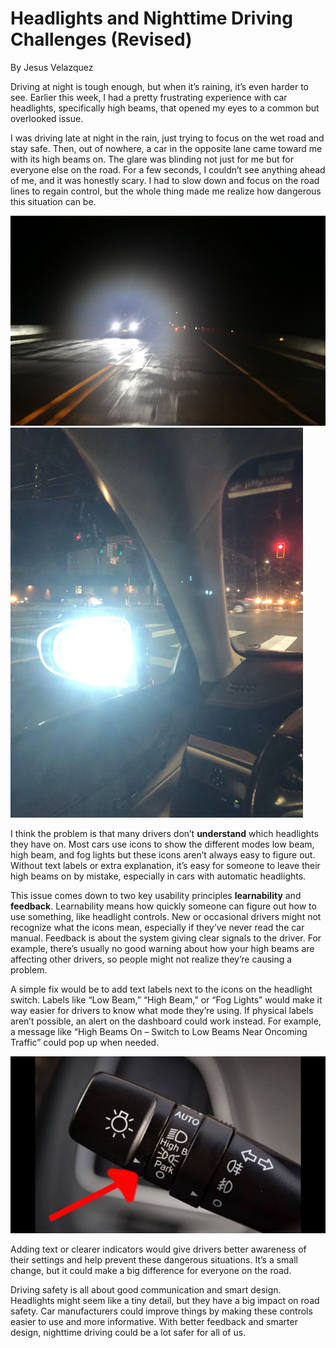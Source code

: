 # Headlights and Nighttime Driving Challenges (Revised)
By Jesus Velazquez 

Driving at night is tough enough, but when it’s raining, it’s even harder to see. Earlier this week, I had a pretty frustrating experience with car headlights, specifically high beams, that opened my eyes to a common but overlooked issue.

I was driving late at night in the rain, just trying to focus on the wet road and stay safe. Then, out of nowhere, a car in the opposite lane came toward me with its high beams on. The glare was blinding not just for me but for everyone else on the road. For a few seconds, I couldn’t see anything ahead of me, and it was honestly scary. I had to slow down and focus on the road lines to regain control, but the whole thing made me realize how dangerous this situation can be.

![Alt text](https://github.com/UsabilityEngineering/ux-journal-jmvelazquez2/blob/main/assets/car1.png)
![Alt text](https://github.com/UsabilityEngineering/ux-journal-jmvelazquez2/blob/main/assets/car2.png)
 
I think the problem is that many drivers don’t **understand** which headlights they have on. Most cars use icons to show the different modes low beam, high beam, and fog lights but these icons aren’t always easy to figure out. Without text labels or extra explanation, it’s easy for someone to leave their high beams on by mistake, especially in cars with automatic headlights.

This issue comes down to two key usability principles **learnability** and **feedback**. Learnability means how quickly someone can figure out how to use something, like headlight controls. New or occasional drivers might not recognize what the icons mean, especially if they’ve never read the car manual. Feedback is about the system giving clear signals to the driver. For example, there’s usually no good warning about how your high beams are affecting other drivers, so people might not realize they’re causing a problem.

A simple fix would be to add text labels next to the icons on the headlight switch. Labels like “Low Beam,” “High Beam,” or “Fog Lights” would make it way easier for drivers to know what mode they’re using. If physical labels aren’t possible, an alert on the dashboard could work instead. For example, a message like “High Beams On – Switch to Low Beams Near Oncoming Traffic” could pop up when needed.

![Alt text](https://github.com/UsabilityEngineering/ux-journal-jmvelazquez2/blob/main/assets/car3.jpg)
 
Adding text or clearer indicators would give drivers better awareness of their settings and help prevent these dangerous situations. It’s a small change, but it could make a big difference for everyone on the road.

Driving safety is all about good communication and smart design. Headlights might seem like a tiny detail, but they have a big impact on road safety. Car manufacturers could improve things by making these controls easier to use and more informative. With better feedback and smarter design, nighttime driving could be a lot safer for all of us.
